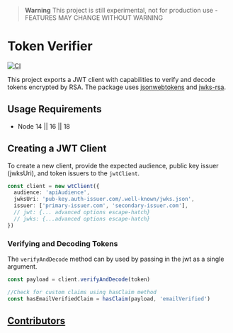 > **Warning**
> This project is still experimental, not for production use - FEATURES MAY CHANGE WITHOUT WARNING

# Token Verifier
[![CI](https://github.com/northone-inc/token-verify/actions/workflows/ci.yml/badge.svg?event=push)](https://github.com/northone-inc/token-verify/actions/workflows/ci.yml)

This project exports a JWT client with capabilities to verify and decode tokens encrypted by RSA. The package uses [jsonwebtokens](https://www.npmjs.com/package/jsonwebtoken) and [jwks-rsa](https://www.npmjs.com/package/jwks-rsa).

## Usage Requirements
- Node 14 || 16 || 18

## Creating a JWT Client

To create a new client, provide the expected audience, public key issuer (jwksUri), and token issuers to the `jwtClient`.

```typescript
const client = new wtClient({
  audience: 'apiAudience',
  jwksUri: 'pub-key.auth-issuer.com/.well-known/jwks.json',
  issuer: ['primary-issuer.com', 'secondary-issuer.com'],
  // jwt: {... advanced options escape-hatch} 
  // jwks: {...advanced options escape-hatch}
})
```

### Verifying and Decoding Tokens

The `verifyAndDecode` method can by used by passing in the jwt as a single argument.

```typescript
const payload = client.verifyAndDecode(token)

//Check for custom claims using hasClaim method
const hasEmailVerifiedClaim = hasClaim(payload, 'emailVerified')
```

## [Contributors](CONTRIBUTORS.md)